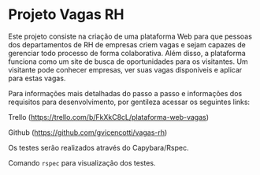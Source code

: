 # Projeto Vagas RH

Este projeto consiste na criação de uma plataforma Web para que pessoas dos departamentos de RH de empresas criem vagas e sejam capazes de gerenciar todo processo de forma colaborativa. Além disso, a plataforma funciona como um site de busca de oportunidades para os visitantes. Um visitante pode conhecer empresas, ver suas vagas
disponíveis e aplicar para estas vagas.

Para informações mais detalhadas do passo a passo e informações dos requisitos para desenvolvimento, por gentileza acessar os seguintes links: 

Trello (https://trello.com/b/FkXkC8cL/plataforma-web-vagas)

Github (https://github.com/gvicencotti/vagas-rh)

Os testes serão realizados através do Capybara/Rspec.

Comando `rspec` para visualização dos testes.
